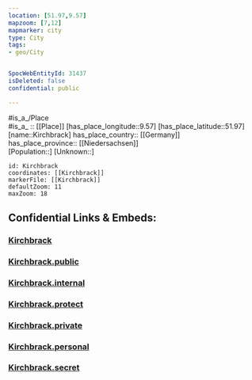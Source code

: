 ```yaml
---
location: [51.97,9.57] 
mapzoom: [7,12] 
mapmarker: city 
type: City
tags:
- geo/City


SpocWebEntityId: 31437
isDeleted: false
confidential: public

---
```

#is_a_/Place  
#is_a_ :: [[Place]] 
[has_place_longitude::9.57] 
[has_place_latitude::51.97] 
[name::Kirchbrack] 
has_place_country:: [[Germany]]  
has_place_province:: [[Niedersachsen]]  
[Population::] 
[Unknown::] 


```leaflet
id: Kirchbrack
coordinates: [[Kirchbrack]] 
markerFile: [[Kirchbrack]] 
defaultZoom: 11 
maxZoom: 18
```


## Confidential Links & Embeds: 

### [Kirchbrack](/_Standards/Earth/Continent/Europe/Europe~Central/Germany/Germany~West/Niedersachsen/counties~Niedersachsen/Holzminden/cities~Holzminden/Bodenwerder-Polle/boroughs~Bodenwerder-Polle/Heinsen/Kirchbrack.md) 

### [Kirchbrack.public](/_public/Earth/Continent/Europe/Europe~Central/Germany/Germany~West/Niedersachsen/counties~Niedersachsen/Holzminden/cities~Holzminden/Bodenwerder-Polle/boroughs~Bodenwerder-Polle/Heinsen/Kirchbrack.public.md) 

### [Kirchbrack.internal](/_internal/Earth/Continent/Europe/Europe~Central/Germany/Germany~West/Niedersachsen/counties~Niedersachsen/Holzminden/cities~Holzminden/Bodenwerder-Polle/boroughs~Bodenwerder-Polle/Heinsen/Kirchbrack.internal.md) 

### [Kirchbrack.protect](/_protect/Earth/Continent/Europe/Europe~Central/Germany/Germany~West/Niedersachsen/counties~Niedersachsen/Holzminden/cities~Holzminden/Bodenwerder-Polle/boroughs~Bodenwerder-Polle/Heinsen/Kirchbrack.protect.md) 

### [Kirchbrack.private](/_private/Earth/Continent/Europe/Europe~Central/Germany/Germany~West/Niedersachsen/counties~Niedersachsen/Holzminden/cities~Holzminden/Bodenwerder-Polle/boroughs~Bodenwerder-Polle/Heinsen/Kirchbrack.private.md) 

### [Kirchbrack.personal](/_personal/Earth/Continent/Europe/Europe~Central/Germany/Germany~West/Niedersachsen/counties~Niedersachsen/Holzminden/cities~Holzminden/Bodenwerder-Polle/boroughs~Bodenwerder-Polle/Heinsen/Kirchbrack.personal.md) 

### [Kirchbrack.secret](/_secret/Earth/Continent/Europe/Europe~Central/Germany/Germany~West/Niedersachsen/counties~Niedersachsen/Holzminden/cities~Holzminden/Bodenwerder-Polle/boroughs~Bodenwerder-Polle/Heinsen/Kirchbrack.secret.md)


